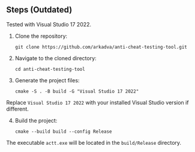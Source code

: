 ## Steps (Outdated)
Tested with Visual Studio 17 2022.
1. Clone the repository:
   ```
   git clone https://github.com/arkadva/anti-cheat-testing-tool.git
   ```
2. Navigate to the cloned directory:
   ```
   cd anti-cheat-testing-tool
   ```
3. Generate the project files:
   ```
   cmake -S . -B build -G "Visual Studio 17 2022"
   ```
Replace `Visual Studio 17 2022` with your installed Visual Studio version if different.

4. Build the project:
   ```
   cmake --build build --config Release
   ```

The executable `actt.exe` will be located in the `build/Release` directory.
